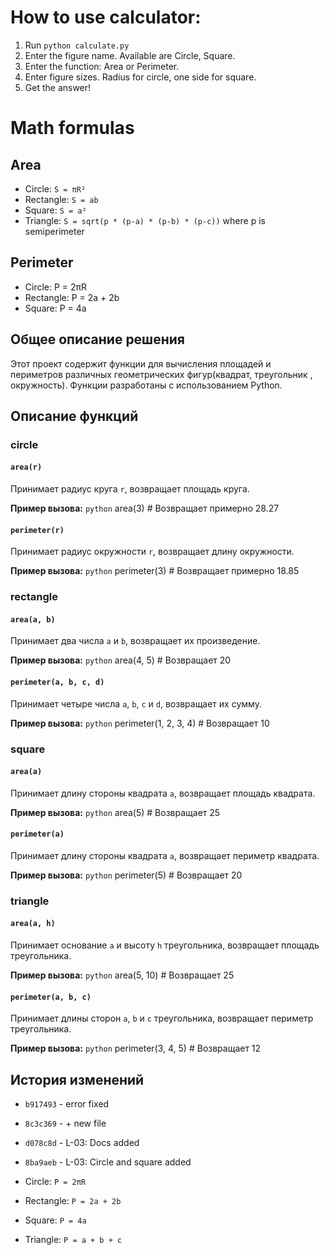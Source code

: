 
# How to use calculator:
1. Run `python calculate.py`
2. Enter the figure name. Available are Circle, Square.
3. Enter the function: Area or Perimeter.
4. Enter figure sizes. Radius for circle, one side for square.
5. Get the answer!

# Math formulas
## Area
- Circle: `S = πR²`
- Rectangle: `S = ab`
- Square: `S = a²`
- Triangle: `S = sqrt(p * (p-a) * (p-b) * (p-c))` where p is semiperimeter

## Perimeter
- Circle: P = 2πR
- Rectangle: P = 2a + 2b
- Square: P = 4a

## Общее описание решения
Этот проект содержит функции для вычисления площадей и периметров различных геометрических фигур(квадрат, треугольник , окружность). Функции разработаны с использованием Python.

## Описание функций

### circle

#### `area(r)`
Принимает радиус круга `r`, возвращает площадь круга.

**Пример вызова:**
```python```
area(3)  # Возвращает примерно 28.27

#### `perimeter(r)`
Принимает радиус окружности `r`, возвращает длину окружности.

**Пример вызова:**
```python```
perimeter(3)  # Возвращает примерно 18.85

### rectangle

#### `area(a, b)`
Принимает два числа `a` и `b`, возвращает их произведение.

**Пример вызова:**
```python```
area(4, 5)  # Возвращает 20

#### `perimeter(a, b, c, d)`
Принимает четыре числа `a`, `b`, `c` и `d`, возвращает их сумму.

**Пример вызова:**
```python```
perimeter(1, 2, 3, 4)  # Возвращает 10

### square

#### `area(a)`
Принимает длину стороны квадрата `a`, возвращает площадь квадрата.

**Пример вызова:**
```python```
area(5)  # Возвращает 25

#### `perimeter(a)`
Принимает длину стороны квадрата `a`, возвращает периметр квадрата.

**Пример вызова:**
```python```
perimeter(5)  # Возвращает 20

### triangle

#### `area(a, h)`
Принимает основание `a` и высоту `h` треугольника, возвращает площадь треугольника.

**Пример вызова:**
```python```
area(5, 10)  # Возвращает 25

#### `perimeter(a, b, c)`
Принимает длины сторон `a`, `b` и `c` треугольника, возвращает периметр треугольника.

**Пример вызова:**
```python```
perimeter(3, 4, 5)  # Возвращает 12

## История изменений
- `b917493` - error fixed
- `8c3c369` - + new file
- `d078c8d` - L-03: Docs added
- `8ba9aeb` - L-03: Circle and square added















- Circle: `P = 2πR`
- Rectangle: `P = 2a + 2b`
- Square: `P = 4a`
- Triangle: `P = a + b + c`


